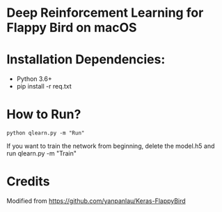 # Deep Reinforcement Learning for Flappy Bird on macOS

# Installation Dependencies:
* Python 3.6+
* pip install -r req.txt

# How to Run?

```
python qlearn.py -m "Run"
```

If you want to train the network from beginning, delete the model.h5 and run qlearn.py -m "Train"

# Credits
Modified from https://github.com/yanpanlau/Keras-FlappyBird
